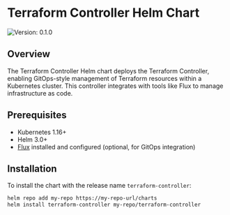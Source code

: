# Terraform Controller Helm Chart

![Version: 0.1.0](https://img.shields.io/badge/Version-0.1.0-informational?style=flat-square)

## Overview

The Terraform Controller Helm chart deploys the Terraform Controller, enabling GitOps-style management of Terraform resources within a Kubernetes cluster. This controller integrates with tools like Flux to manage infrastructure as code.

## Prerequisites

- Kubernetes 1.16+
- Helm 3.0+
- [Flux](https://fluxcd.io/) installed and configured (optional, for GitOps integration)

## Installation

To install the chart with the release name `terraform-controller`:

```bash
helm repo add my-repo https://my-repo-url/charts
helm install terraform-controller my-repo/terraform-controller
